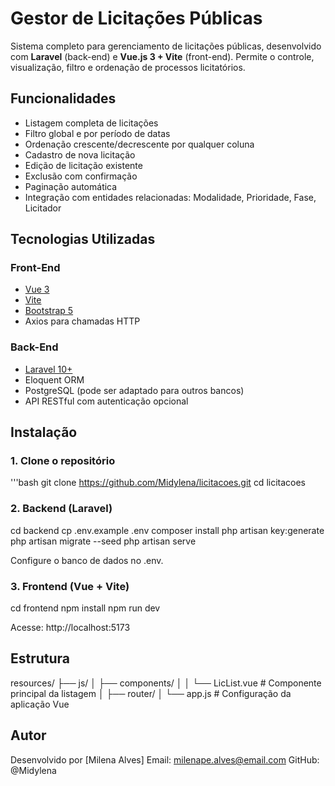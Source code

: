 # Gestor de Licitações Públicas

Sistema completo para gerenciamento de licitações públicas, desenvolvido com **Laravel** (back-end) e **Vue.js 3 + Vite** (front-end). Permite o controle, visualização, filtro e ordenação de processos licitatórios.

## Funcionalidades

-   Listagem completa de licitações
-   Filtro global e por período de datas
-   Ordenação crescente/decrescente por qualquer coluna
-   Cadastro de nova licitação
-   Edição de licitação existente
-   Exclusão com confirmação
-   Paginação automática
-   Integração com entidades relacionadas: Modalidade, Prioridade, Fase, Licitador

## Tecnologias Utilizadas

### Front-End

-   [Vue 3](https://vuejs.org/)
-   [Vite](https://vitejs.dev/)
-   [Bootstrap 5](https://getbootstrap.com/)
-   Axios para chamadas HTTP

### Back-End

-   [Laravel 10+](https://laravel.com/)
-   Eloquent ORM
-   PostgreSQL (pode ser adaptado para outros bancos)
-   API RESTful com autenticação opcional

## Instalação

### 1. Clone o repositório

'''bash
git clone https://github.com/Midylena/licitacoes.git
cd licitacoes

### 2. Backend (Laravel)

cd backend
cp .env.example .env
composer install
php artisan key:generate
php artisan migrate --seed
php artisan serve

Configure o banco de dados no .env.

### 3. Frontend (Vue + Vite)

cd frontend
npm install
npm run dev

Acesse: http://localhost:5173

## Estrutura

resources/
├── js/
│ ├── components/
│ │ └── LicList.vue # Componente principal da listagem
│ ├── router/
│ └── app.js # Configuração da aplicação Vue

## Autor

Desenvolvido por [Milena Alves]
Email: milenape.alves@email.com
GitHub: @Midylena
